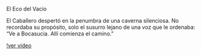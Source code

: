 El Eco del Vacío

El Caballero despertó en la penumbra de una caverna silenciosa. No recordaba su propósito, solo el susurro lejano de una voz que le ordenaba:
“Ve a Bocasucia. Allí comienza el camino.”


[!ver video](./hollow.mp4)
